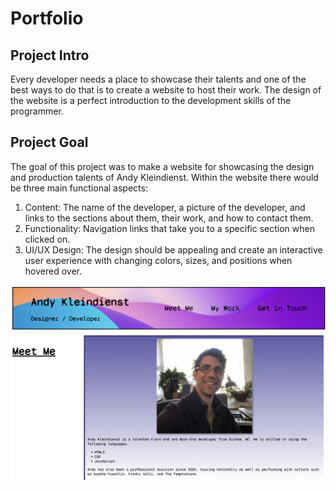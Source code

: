# Portfolio

## Project Intro

Every developer needs a place to showcase their talents and one of the best ways to do that is to create a website to host their work. The design of the website is a perfect introduction to the development skills of the programmer. 

## Project Goal
The goal of this project was to make a website for showcasing the design and production talents of Andy Kleindienst. Within the website there would be three main functional aspects:

1. Content: The name of the developer, a picture of the developer, and links to the sections about them, their work, and how to contact them.
2. Functionality: Navigation links that take you to a specific section when clicked on.
3. UI/UX Design: The design should be appealing and create an interactive user experience with changing colors, sizes, and positions when hovered over. 

![Andy Kleindienst portfolio](assets/images/Andy-kleindienst-portfolio-live-site.png)


